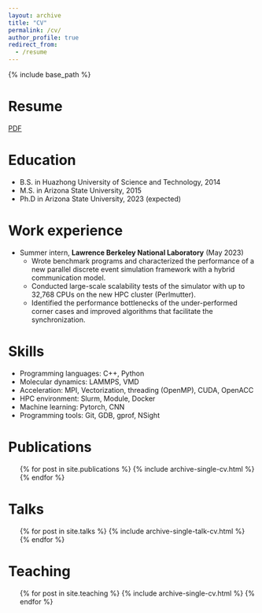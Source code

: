 ```yaml
---
layout: archive
title: "CV"
permalink: /cv/
author_profile: true
redirect_from:
  - /resume
---
```


{% include base_path %}

Resume
======
[PDF](../files/Resume_MDHPC.pdf)

Education
======
* B.S. in Huazhong University of Science and Technology, 2014
* M.S. in Arizona State University, 2015
* Ph.D in Arizona State University, 2023 (expected)

Work experience
======
* Summer intern, **Lawrence Berkeley National Laboratory**  (May 2023)
  * Wrote benchmark programs and characterized the performance of a new parallel discrete event simulation framework with a hybrid communication model.
  * Conducted large-scale scalability tests of the simulator with up to 32,768 CPUs on the new HPC cluster (Perlmutter).
  * Identified the performance bottlenecks of the under-performed corner cases and improved algorithms that facilitate the synchronization.
  
Skills
======
 * Programming languages: C++, Python
 * Molecular dynamics: LAMMPS, VMD
 * Acceleration: MPI, Vectorization, threading (OpenMP), CUDA, OpenACC
 * HPC environment: Slurm, Module, Docker
 * Machine learning: Pytorch, CNN
 * Programming tools: Git, GDB, gprof, NSight

Publications
======
  <ul>{% for post in site.publications %}
    {% include archive-single-cv.html %}
  {% endfor %}</ul>
  
Talks
======
  <ul>{% for post in site.talks %}
    {% include archive-single-talk-cv.html %}
  {% endfor %}</ul>
  
Teaching
======
  <ul>{% for post in site.teaching %}
    {% include archive-single-cv.html %}
  {% endfor %}</ul>